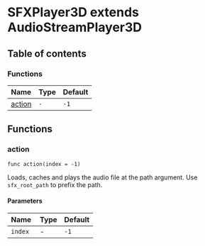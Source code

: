 # SFXPlayer3D extends AudioStreamPlayer3D

## Table of contents

### Functions

|Name|Type|Default|
|:-|:-|:-|
|[action](#action)|`-`|`-1`|

## Functions

### action

```gdscript
func action(index = -1)
```

Loads, caches and plays the audio file at the path argument. Use `sfx_root_path` to prefix the path.

#### Parameters

|Name|Type|Default|
|:-|:-|:-|
|`index `|-|`-1`|

